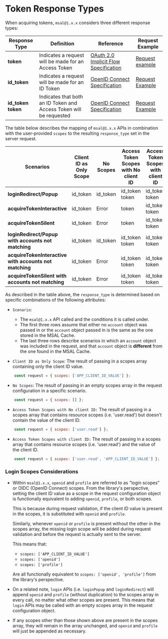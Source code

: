 # Token Response Types

When acquiring tokens, `msal@1.x.x` considers three different response types:

| Response Type | Definition | Reference | Request Example |
| ------- | -------- | -------- | -------- |
| **token** | Indicates a request will be made for an Access Token | [OAuth 2.0 Implicit Flow Specification](https://tools.ietf.org/html/rfc6749#section-4.2.1) | [Request example](https://tools.ietf.org/html/rfc6749#section-4.2.1)
| **id_token** | Indicates a request will be made for an ID Token | [OpenID Connect Specification](https://openid.net/specs/openid-connect-core-1_0.html#Authentication) | [Request Example](https://openid.net/specs/openid-connect-core-1_0.html#id_tokenExample)
| **id_token token** | Indicates that both an ID Token and Access Token will be requested | [OpenID Connect Specification](https://openid.net/specs/openid-connect-core-1_0.h:tml#Authentication) | [Request Example](https://openid.net/specs/openid-connect-core-1_0.html#id_token-tokenExample)

The table below describes the mapping of `msal@1.x.x` APIs in combination with the user-provided `scopes` to the resulting `response_type` set in the server request.

| Scenarios | Client ID as Only Scope | No Scopes | Access Token Scopes with No client ID | Access Token Scopes with client ID
| ------- | ------- | -------- | --------- | -------- |
| **loginRedirect/Popup** | id_token | id_token |id_token token | id_token token
| **acquireTokenInteractive** | id_token | Error | token | id_token token 
| **acquireTokenSilent** | id_token | Error | token | id_token token
| **loginRedirect/Popup with accounts not matching** | id_token | id_token | id_token token | id_token token
| **acquireTokenInteractive with accounts not matching** | id_token | Error | id_token token | id_token token
| **acquireTokenSilent with accounts not matching** | id_token | Error | id_token token | id_token token

As described in the table above, the `response_type` is determined based on specific combinations of the following attributes:

+ `Scenario`: 
    - The `msal@1.x.x` API called and the conditions it is called under.
    - The first three rows assume that either no `account` object was passed in or the `account` object passed in is the same as the one stored in the MSAL Cache.
    - The last three rows describe scenarios in which an `account` object was included in the request, and that `account` object is **different** from the one found in the MSAL Cache.

+ `Client ID as Only Scope`: The result of passing in a scopes array containing only the client ID value.


```js
    const request = { scopes: ['APP_CLIENT_ID_VALUE'] };
```

+ `No Scopes`: The result of passing in an empty scopes array in the request configuration in a specific scenario.

```js
    const request = { scopes: [] };
```

+ `Access Token Scopes with No client ID:` The result of passing in a scopes array that contains resource scopes (i.e. 'user.read') but doesn't contain the value of the client ID.


```js
    const request = { scopes: ['user.read'] };
```

+ `Access Token Scopes with client ID:` The result of passing in a scopes array that contains resource scopes (i.e. 'user.read') and the value of the client ID.


```js
    const request = { scopes: ['user.read', 'APP_CLIENT_ID_VALUE'] };
```

### Login Scopes Considerations

+ Within `msal@1.x.x`, `openid` and `profile` are referred to as "login scopes" or OIDC (OpenID Connect) scopes. From the library's perspective, setting the client ID value as a scope in the request configuration object is functionally equivalent to adding `openid`, `profile`, or both scopes. 

    This is because during request validation, if the client ID value is present in the scopes, it is substituted with `openid` and `profile`.

    Similarly, whenever `openid` or `profile` is present without the other in the scopes array, the missing login scope will be added during request validation and before the request is actually sent to the server.

    This means that:

    + `scopes: ['APP_CLIENT_ID_VALUE']`
    + `scopes: ['openid']`
    + `scopes: ['profile']`

    Are all functionally equivalent to `scopes: ['openid', 'profile']` from the library's perspective.

+ On a related note, `login` APIs (i.e. `loginPopup` and `loginRedirect`) will append `openid` and `profile` (without duplication) to the scopes array in every call, no matter what other scopes are present. This means that `login` APIs may be called with an empty scopes array in the request configuration object.

+ If any scopes other than those shown above are present in the scopes array, they will remain in the array unchanged, and `openid` and `profile` will just be appended as necessary.